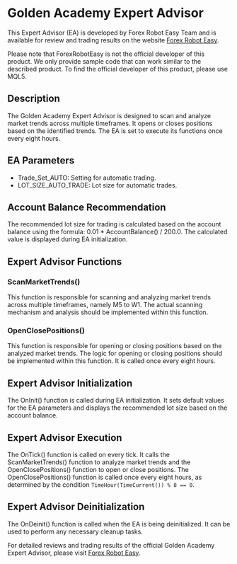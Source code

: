 # Golden Academy Expert Advisor

This Expert Advisor (EA) is developed by Forex Robot Easy Team and is available for review and trading results on the website [Forex Robot Easy](https://forexroboteasy.com/forex-robot-review/golden-academy-forex-software-review-expert-trend-prediction/). 

Please note that ForexRobotEasy is not the official developer of this product. We only provide sample code that can work similar to the described product. To find the official developer of this product, please use MQL5.

## Description

The Golden Academy Expert Advisor is designed to scan and analyze market trends across multiple timeframes. It opens or closes positions based on the identified trends. The EA is set to execute its functions once every eight hours.

## EA Parameters

- Trade_Set_AUTO: Setting for automatic trading.
- LOT_SIZE_AUTO_TRADE: Lot size for automatic trades.

## Account Balance Recommendation

The recommended lot size for trading is calculated based on the account balance using the formula: 0.01 * AccountBalance() / 200.0. The calculated value is displayed during EA initialization.

## Expert Advisor Functions

### ScanMarketTrends()

This function is responsible for scanning and analyzing market trends across multiple timeframes, namely M5 to W1. The actual scanning mechanism and analysis should be implemented within this function.

### OpenClosePositions()

This function is responsible for opening or closing positions based on the analyzed market trends. The logic for opening or closing positions should be implemented within this function. It is called once every eight hours.

## Expert Advisor Initialization

The OnInit() function is called during EA initialization. It sets default values for the EA parameters and displays the recommended lot size based on the account balance.

## Expert Advisor Execution

The OnTick() function is called on every tick. It calls the ScanMarketTrends() function to analyze market trends and the OpenClosePositions() function to open or close positions. The OpenClosePositions() function is called once every eight hours, as determined by the condition `TimeHour(TimeCurrent()) % 8 == 0`.

## Expert Advisor Deinitialization

The OnDeinit() function is called when the EA is being deinitialized. It can be used to perform any necessary cleanup tasks.

For detailed reviews and trading results of the official Golden Academy Expert Advisor, please visit [Forex Robot Easy](https://forexroboteasy.com/forex-robot-review/golden-academy-forex-software-review-expert-trend-prediction/).

